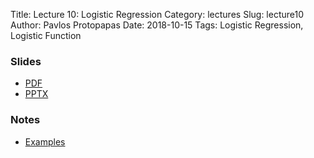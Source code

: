 Title: Lecture 10: Logistic Regression
Category: lectures
Slug: lecture10
Author: Pavlos Protopapas
Date: 2018-10-15
Tags: Logistic Regression, Logistic Function


### Slides

- [PDF]({attach}presentation/Lecture10_LogisticRegression.pdf)
- [PPTX]({attach}presentation/Lecture10_LogisticRegression.pptx)

### Notes
- [Examples]({filename}notes/Lecture10.ipynb)
